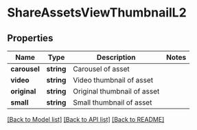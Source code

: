 # ShareAssetsViewThumbnailL2

## Properties
Name | Type | Description | Notes
------------ | ------------- | ------------- | -------------
**carousel** | **string** | Carousel of asset | 
**video** | **string** | Video thumbnail of asset | 
**original** | **string** | Original thumbnail of asset | 
**small** | **string** | Small thumbnail of asset | 

[[Back to Model list]](../README.md#documentation-for-models) [[Back to API list]](../README.md#documentation-for-api-endpoints) [[Back to README]](../README.md)


